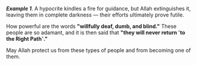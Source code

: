**_Example 1_**. A hypocrite kindles a fire for guidance, but Allah extinguishes it, leaving them in complete darkness — their efforts ultimately prove futile.

How powerful are the words **"willfully deaf, dumb, and blind."** These people are so adamant, and it is then said that **"they will never return ˹to the Right Path˺."**

May Allah protect us from these types of people and from becoming one of them.

